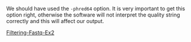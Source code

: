 We should have used the `-phred64` option. It is very important to get this option right, otherwise the software will not interpret the quality string correctly and this will affect our output.

[Filtering-Fastq-Ex2](https://github.com/Functional-Genomics/TeachingMaterial/blob/Cancer-Genomics-07-2015/doc/13.filtering_fastq.md#exercise-2)
